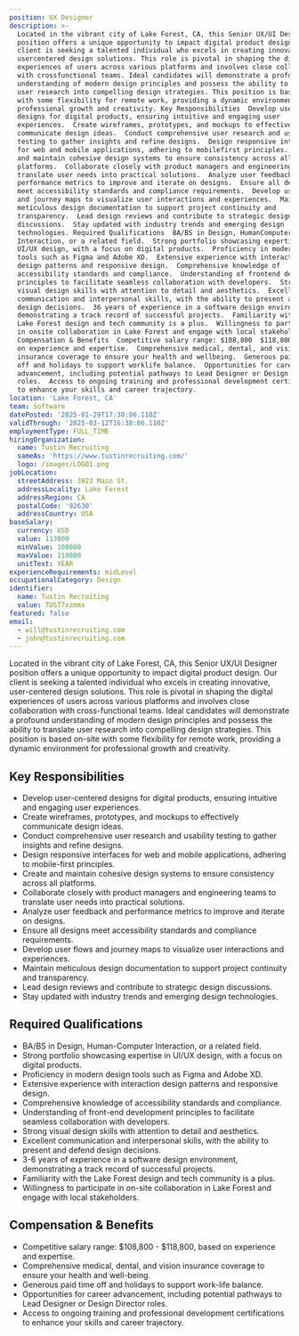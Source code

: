 ```yaml
---
position: UX Designer
description: >-
  Located in the vibrant city of Lake Forest, CA, this Senior UX/UI Designer
  position offers a unique opportunity to impact digital product design. Our
  client is seeking a talented individual who excels in creating innovative,
  usercentered design solutions. This role is pivotal in shaping the digital
  experiences of users across various platforms and involves close collaboration
  with crossfunctional teams. Ideal candidates will demonstrate a profound
  understanding of modern design principles and possess the ability to translate
  user research into compelling design strategies. This position is based onsite
  with some flexibility for remote work, providing a dynamic environment for
  professional growth and creativity. Key Responsibilities  Develop usercentered
  designs for digital products, ensuring intuitive and engaging user
  experiences.  Create wireframes, prototypes, and mockups to effectively
  communicate design ideas.  Conduct comprehensive user research and usability
  testing to gather insights and refine designs.  Design responsive interfaces
  for web and mobile applications, adhering to mobilefirst principles.  Create
  and maintain cohesive design systems to ensure consistency across all
  platforms.  Collaborate closely with product managers and engineering teams to
  translate user needs into practical solutions.  Analyze user feedback and
  performance metrics to improve and iterate on designs.  Ensure all designs
  meet accessibility standards and compliance requirements.  Develop user flows
  and journey maps to visualize user interactions and experiences.  Maintain
  meticulous design documentation to support project continuity and
  transparency.  Lead design reviews and contribute to strategic design
  discussions.  Stay updated with industry trends and emerging design
  technologies. Required Qualifications  BA/BS in Design, HumanComputer
  Interaction, or a related field.  Strong portfolio showcasing expertise in
  UI/UX design, with a focus on digital products.  Proficiency in modern design
  tools such as Figma and Adobe XD.  Extensive experience with interaction
  design patterns and responsive design.  Comprehensive knowledge of
  accessibility standards and compliance.  Understanding of frontend development
  principles to facilitate seamless collaboration with developers.  Strong
  visual design skills with attention to detail and aesthetics.  Excellent
  communication and interpersonal skills, with the ability to present and defend
  design decisions.  36 years of experience in a software design environment,
  demonstrating a track record of successful projects.  Familiarity with the
  Lake Forest design and tech community is a plus.  Willingness to participate
  in onsite collaboration in Lake Forest and engage with local stakeholders.
  Compensation & Benefits  Competitive salary range: $108,800  $118,800, based
  on experience and expertise.  Comprehensive medical, dental, and vision
  insurance coverage to ensure your health and wellbeing.  Generous paid time
  off and holidays to support worklife balance.  Opportunities for career
  advancement, including potential pathways to Lead Designer or Design Director
  roles.  Access to ongoing training and professional development certifications
  to enhance your skills and career trajectory.
location: 'Lake Forest, CA'
team: Software
datePosted: '2025-01-29T17:38:06.110Z'
validThrough: '2025-03-12T16:38:06.110Z'
employmentType: FULL_TIME
hiringOrganization:
  name: Tustin Recruiting
  sameAs: 'https://www.tustinrecruiting.com/'
  logo: /images/LOGO1.png
jobLocation:
  streetAddress: 3823 Main St.
  addressLocality: Lake Forest
  addressRegion: CA
  postalCode: '92630'
  addressCountry: USA
baseSalary:
  currency: USD
  value: 113800
  minValue: 108800
  maxValue: 118800
  unitText: YEAR
experienceRequirements: midLevel
occupationalCategory: Design
identifier:
  name: Tustin Recruiting
  value: TUST7xzmmx
featured: false
email:
  - will@tustinrecruiting.com
  - john@tustinrecruiting.com
---
```




Located in the vibrant city of Lake Forest, CA, this Senior UX/UI Designer position offers a unique opportunity to impact digital product design. Our client is seeking a talented individual who excels in creating innovative, user-centered design solutions. This role is pivotal in shaping the digital experiences of users across various platforms and involves close collaboration with cross-functional teams. Ideal candidates will demonstrate a profound understanding of modern design principles and possess the ability to translate user research into compelling design strategies. This position is based on-site with some flexibility for remote work, providing a dynamic environment for professional growth and creativity.

## Key Responsibilities

- Develop user-centered designs for digital products, ensuring intuitive and engaging user experiences.
- Create wireframes, prototypes, and mockups to effectively communicate design ideas.
- Conduct comprehensive user research and usability testing to gather insights and refine designs.
- Design responsive interfaces for web and mobile applications, adhering to mobile-first principles.
- Create and maintain cohesive design systems to ensure consistency across all platforms.
- Collaborate closely with product managers and engineering teams to translate user needs into practical solutions.
- Analyze user feedback and performance metrics to improve and iterate on designs.
- Ensure all designs meet accessibility standards and compliance requirements.
- Develop user flows and journey maps to visualize user interactions and experiences.
- Maintain meticulous design documentation to support project continuity and transparency.
- Lead design reviews and contribute to strategic design discussions.
- Stay updated with industry trends and emerging design technologies.

## Required Qualifications

- BA/BS in Design, Human-Computer Interaction, or a related field.
- Strong portfolio showcasing expertise in UI/UX design, with a focus on digital products.
- Proficiency in modern design tools such as Figma and Adobe XD.
- Extensive experience with interaction design patterns and responsive design.
- Comprehensive knowledge of accessibility standards and compliance.
- Understanding of front-end development principles to facilitate seamless collaboration with developers.
- Strong visual design skills with attention to detail and aesthetics.
- Excellent communication and interpersonal skills, with the ability to present and defend design decisions.
- 3-6 years of experience in a software design environment, demonstrating a track record of successful projects.
- Familiarity with the Lake Forest design and tech community is a plus.
- Willingness to participate in on-site collaboration in Lake Forest and engage with local stakeholders.

## Compensation & Benefits

- Competitive salary range: $108,800 - $118,800, based on experience and expertise.
- Comprehensive medical, dental, and vision insurance coverage to ensure your health and well-being.
- Generous paid time off and holidays to support work-life balance.
- Opportunities for career advancement, including potential pathways to Lead Designer or Design Director roles.
- Access to ongoing training and professional development certifications to enhance your skills and career trajectory.
